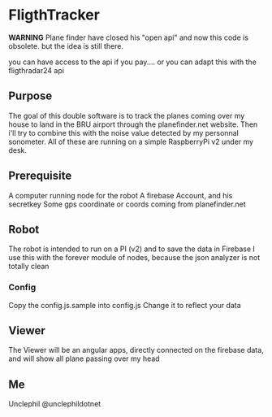 # FligthTracker

**WARNING**
Plane finder have closed his "open api" and now this code is obsolete. but the idea is still there.

you can have access to the api if you pay.... or you can adapt this with the fligthradar24 api




## Purpose
The goal of this double software is to track the planes coming over my house to land in the BRU airport through the planefinder.net website.
Then i'll try to combine this with the noise value detected by my personnal sonometer.
All of these are running on a simple RaspberryPi v2 under my desk.


## Prerequisite
A computer running node for the robot
A firebase Account, and his secretkey
Some gps coordinate or coords coming from planefinder.net 

## Robot
The robot is intended to run on a PI (v2) and to save the data in Firebase 
I use this with the forever module of nodes, because the json analyzer is not totally clean

### Config
Copy the config.js.sample into config.js
Change it to reflect your data 


## Viewer
The Viewer will be an angular apps, directly connected on the firebase data, and will show all plane  passing over my head 

## Me
Unclephil
@unclephildotnet

